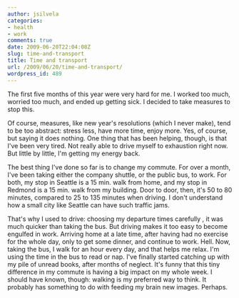 ```yaml
---
author: jsilvela
categories:
- health
- work
comments: true
date: 2009-06-20T22:04:08Z
slug: time-and-transport
title: Time and transport
url: /2009/06/20/time-and-transport/
wordpress_id: 489
---
```


The first five months of this year were very hard for me. I worked too much, worried too much, and ended up getting sick. I decided to take measures to stop this.

Of course, measures, like new year's resolutions (which I never make), tend to be too abstract: stress less, have more time, enjoy more. Yes, of course, but saying it does nothing. One thing that has been helping, though, is that I've been very tired. Not really able to drive myself to exhaustion right now. But little by little, I'm getting my energy back.

The best thing I've done so far is to change my commute. For over a month, I've been taking either the company shuttle, or the public bus, to work. For both, my stop in Seattle is a 15 min. walk from home, and my stop in Redmond is a 15 min. walk from my building. Door to door, then, it's 50 to 80 minutes, compared to 25 to 135 minutes when driving. I don't understand how a small city like Seattle can have such traffic jams. 

That's why I used to drive: choosing my departure times carefully , it was much quicker than taking the bus. But driving makes it too easy to become engulfed in work. Arriving home at a late time, after having had no exercise for the whole day, only to get some dinner, and continue to work. Hell. Now, taking the bus, I walk for an hour every day, and that helps me relax. I'm using the time in the bus to read or nap. I've finally started catching up with my pile of unread books, after months of neglect.
It's funny that this tiny difference in my commute is having a big impact on my whole week. I should have known, though: walking is my preferred way to think. It probably has something to do with feeding my brain new images. Perhaps.
